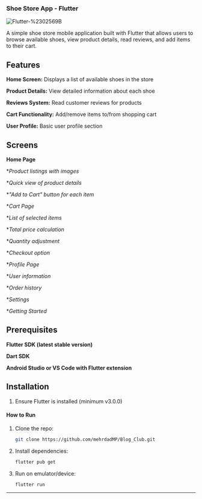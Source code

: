 ### Shoe Store App - Flutter
![Flutter-%2302569B](https://github.com/user-attachments/assets/dfae3c11-a3e4-4d30-8d2c-a56aab070dc0)


A simple shoe store mobile application built with Flutter that allows users to browse available shoes, view product details, read reviews, and add items to their cart.

## Features
**Home Screen:** Displays a list of available shoes in the store

**Product Details:** View detailed information about each shoe

**Reviews System:** Read customer reviews for products

**Cart Functionality:** Add/remove items to/from shopping cart

**User Profile:** Basic user profile section

## Screens
**Home Page**

**Product listings with images*

**Quick view of product details*

**"Add to Cart" button for each item*

**Cart Page*

**List of selected items*

**Total price calculation*

**Quantity adjustment*

**Checkout option*

**Profile Page*

**User information*

**Order history*

**Settings*

**Getting Started*

## Prerequisites
**Flutter SDK (latest stable version)**

**Dart SDK**

**Android Studio or VS Code with Flutter extension**

## Installation

1. Ensure Flutter is installed (minimum v3.0.0)

#### **How to Run**  
1. Clone the repo:  
   ```bash
   git clone https://github.com/mehrdadMP/Blog_Club.git
   ```  
2. Install dependencies:  
   ```bash
   flutter pub get
   ```  
3. Run on emulator/device:  
   ```bash
   flutter run
   ```  

---
